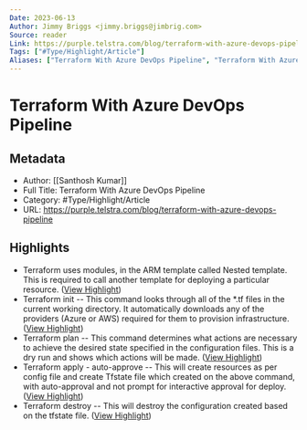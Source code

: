 ```yaml
---
Date: 2023-06-13
Author: Jimmy Briggs <jimmy.briggs@jimbrig.com>
Source: reader
Link: https://purple.telstra.com/blog/terraform-with-azure-devops-pipeline
Tags: ["#Type/Highlight/Article"]
Aliases: ["Terraform With Azure DevOps Pipeline", "Terraform With Azure DevOps Pipeline"]
---
```

# Terraform With Azure DevOps Pipeline

## Metadata
- Author: [[Santhosh Kumar]]
- Full Title: Terraform With Azure DevOps Pipeline
- Category: #Type/Highlight/Article
- URL: https://purple.telstra.com/blog/terraform-with-azure-devops-pipeline

## Highlights
- Terraform uses modules, in the ARM template called Nested template. This is required to call another template for deploying a particular resource. ([View Highlight](https://read.readwise.io/read/01gtd6n98mnymdpjdk3fsc9t0z))
- Terraform init -- This command looks through all of the *.tf files in the current working directory. It automatically downloads any of the providers (Azure or AWS) required for them to provision infrastructure. ([View Highlight](https://read.readwise.io/read/01gtd6nc6jp6v6d9qqsmb8gdp9))
- Terraform plan -- This command determines what actions are necessary to achieve the desired state specified in the configuration files. This is a dry run and shows which actions will be made. ([View Highlight](https://read.readwise.io/read/01gtd6ndbrtn0rechmrxzbny5a))
- Terraform apply - auto-approve -- This will create resources as per config file and create Tfstate file which created on the above command, with auto-approval and not prompt for interactive approval for deploy. ([View Highlight](https://read.readwise.io/read/01gtd6ndyj5srff33d6yr3gemc))
- Terraform destroy -- This will destroy the configuration created based on the tfstate file. ([View Highlight](https://read.readwise.io/read/01gtd6nf9bygepjs32wvkwja7y))
